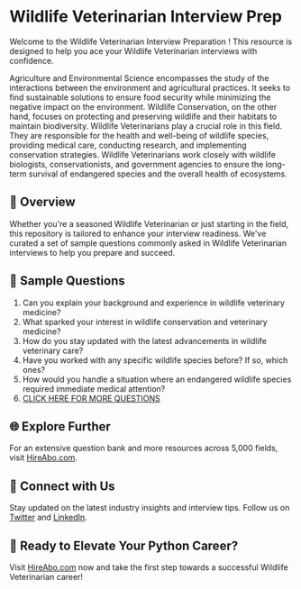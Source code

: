 # Wildlife Veterinarian Interview Prep

Welcome to the Wildlife Veterinarian Interview Preparation ! This resource is designed to help you ace your Wildlife Veterinarian interviews with confidence.

Agriculture and Environmental Science encompasses the study of the interactions between the environment and agricultural practices. It seeks to find sustainable solutions to ensure food security while minimizing the negative impact on the environment. Wildlife Conservation, on the other hand, focuses on protecting and preserving wildlife and their habitats to maintain biodiversity. Wildlife Veterinarians play a crucial role in this field. They are responsible for the health and well-being of wildlife species, providing medical care, conducting research, and implementing conservation strategies. Wildlife Veterinarians work closely with wildlife biologists, conservationists, and government agencies to ensure the long-term survival of endangered species and the overall health of ecosystems.

## 🚀 Overview

Whether you're a seasoned Wildlife Veterinarian or just starting in the field, this repository is tailored to enhance your interview readiness. We've curated a set of sample questions commonly asked in Wildlife Veterinarian interviews to help you prepare and succeed.

## 📝 Sample Questions

1. Can you explain your background and experience in wildlife veterinary medicine?
2. What sparked your interest in wildlife conservation and veterinary medicine?
3. How do you stay updated with the latest advancements in wildlife veterinary care?
4. Have you worked with any specific wildlife species before? If so, which ones?
5. How would you handle a situation where an endangered wildlife species required immediate medical attention?
6. [CLICK HERE FOR MORE QUESTIONS](https://hireabo.com/job/10_3_4/Wildlife%20Veterinarian)

## 🌐 Explore Further

For an extensive question bank and more resources across 5,000 fields, visit [HireAbo.com](https://www.hireabo.com).

## 📱 Connect with Us

Stay updated on the latest industry insights and interview tips. Follow us on [Twitter](https://twitter.com/hireabo) and [LinkedIn](https://www.linkedin.com/in/hire-abo-3609972a8/).

## 🚀 Ready to Elevate Your Python Career?

Visit [HireAbo.com](https://www.hireabo.com) now and take the first step towards a successful Wildlife Veterinarian career!